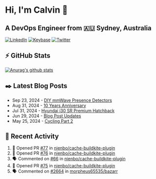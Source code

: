 # Hi, I'm Calvin 🍭
## A DevOps Engineer from 🇦🇺 Sydney, Australia</h3>

[![LinkedIn](https://img.shields.io/badge/-c–bui-0077B5?style=flat-square&labelColor=0077B5&logo=LinkedIn&logoColor=white)](https://www.linkedin.com/in/c-bui/)
[![Keybase](https://img.shields.io/badge/-calvinbui-ff6f21?style=flat-square&labelColor=ff6f21&logo=Keybase&logoColor=white)](https://keybase.io/calvinbui)
[![Twitter](https://img.shields.io/badge/-ASAPCalvin-1DA1F2?style=flat-square&labelColor=1DA1F2&logo=Twitter&logoColor=white)](https://twitter.com/ASAPCalvin)

<!-- https://github.com/rishavanand/github-profilinator -->
## ⚡ GitHub Stats
[![Anurag's github stats](https://github-readme-stats.vercel.app/api?username=calvinbui&count_private=true&hide_title=true)](https://github.com/anuraghazra/github-readme-stats)

<!-- https://github.com/gautamkrishnar/blog-post-workflow -->
## ✒️ Latest Blog Posts

<!-- BLOG-POST-LIST:START -->
- Sep 23, 2024 - [DIY mmWave Presence Detectors](https://calvin.me/diy-mmwave-presence-detectors)
- Aug 31, 2024 - [10 Years Anniversary](https://calvin.me/10-years-anniversary)
- Jul 31, 2024 - [Hyundai i30 SR Premium Hatchback](https://calvin.me/hyundai-i30-sr-premium-hatchback)
- Jun 29, 2024 - [Blog Post Updates](https://calvin.me/blog-post-updates)
- May 25, 2024 - [Cycling Part 2](https://calvin.me/cycling-part-2)

<!-- BLOG-POST-LIST:END -->

## 🏃‍ Recent Activity

<!--START_SECTION:activity-->
1. 💪 Opened PR [#77](https://github.com/nienbo/cache-buildkite-plugin/pull/77) in [nienbo/cache-buildkite-plugin](https://github.com/nienbo/cache-buildkite-plugin)
2. 💪 Opened PR [#76](https://github.com/nienbo/cache-buildkite-plugin/pull/76) in [nienbo/cache-buildkite-plugin](https://github.com/nienbo/cache-buildkite-plugin)
3. 🗣 Commented on [#66](https://github.com/nienbo/cache-buildkite-plugin/issues/66#issuecomment-2370276655) in [nienbo/cache-buildkite-plugin](https://github.com/nienbo/cache-buildkite-plugin)
4. 💪 Opened PR [#75](https://github.com/nienbo/cache-buildkite-plugin/pull/75) in [nienbo/cache-buildkite-plugin](https://github.com/nienbo/cache-buildkite-plugin)
5. 🗣 Commented on [#2664](https://github.com/morpheus65535/bazarr/issues/2664#issuecomment-2359623954) in [morpheus65535/bazarr](https://github.com/morpheus65535/bazarr)
<!--END_SECTION:activity-->

